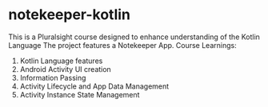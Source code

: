 # notekeeper-kotlin

This is a Pluralsight course designed to enhance understanding of the Kotlin Language The project features a Notekeeper App.
Course Learnings:
1. Kotlin Language features
2. Android Activity UI creation
3. Information Passing
4. Activity Lifecycle and App Data Management
5. Activity Instance State Management
